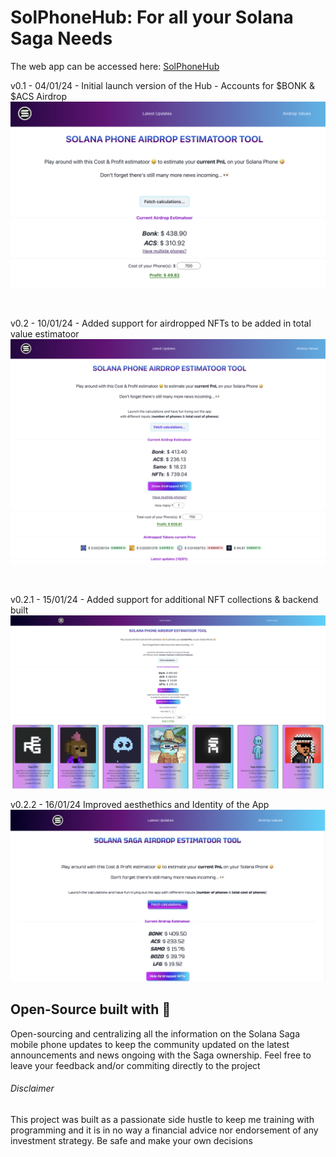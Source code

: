 <h1>SolPhoneHub: For all your Solana Saga Needs</h1>

<p>The web app can be accessed here: <a href="https://sol-phone-hub.vercel.app/airdrops">SolPhoneHub</a></p>

v0.1 - 04/01/24 - Initial launch version of the Hub - Accounts for $BONK & $ACS Airdrop
<img src="./public//Screenshot 2023-12-30 at 17.01.56.png"/>

<br/>

v0.2 - 10/01/24 - Added support for airdropped NFTs to be added in total value estimatoor
<img src="./public//solana-phone-hub-v2.png"/>

<br/>

v0.2.1 - 15/01/24 - Added support for additional NFT collections & backend built
<img src="./public/nfts_readme.png"/>

v0.2.2 - 16/01/24 Improved aesthethics and Identity of the App
<img src="./public/update-v_3.png"/>


<h2>Open-Source built with 💜 </h2>

<p>Open-sourcing and centralizing all the information on the Solana Saga mobile phone updates to keep the community updated on the latest announcements and news ongoing with the Saga ownership.
Feel free to leave your feedback and/or commiting directly to the project</p>

<h6>Disclaimer</h6>

<p>This project was built as a passionate side hustle to keep me training with programming and it is in no way a financial advice nor endorsement of any investment strategy. Be safe and make your own decisions</p>
